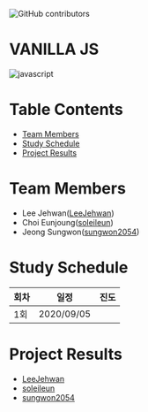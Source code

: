 ![GitHub contributors](https://img.shields.io/github/contributors/Alpha-ka-js/VANILLA-JS?&color=brightgreen)
![<Languages>](https://img.shields.io/github/languages/count/Alpha-ka-JS/VANILLA-JS?&color=brightgreen)
![<TopLanguages>](https://img.shields.io/github/languages/top/Alpha-ka-JS/VANILLA-JS?&color=brightgreen)
![<repoSize>](https://img.shields.io/github/repo-size/Alpha-ka-JS/VANILLA-JS)
![<CommitActivity>](https://img.shields.io/github/commit-activity/m/Alpha-ka-JS/VANILLA-JS)
![<LastCommit>](https://img.shields.io/github/last-commit/Alpha-ka-JS/VANILLA-JS)

# VANILLA JS
![javascript](https://upload.wikimedia.org/wikipedia/commons/thumb/9/99/Unofficial_JavaScript_logo_2.svg/280px-Unofficial_JavaScript_logo_2.svg.png)

# Table Contents
* [Team Members](#team-members)
* [Study Schedule](#study-schedule)
* [Project Results](#project-result) 

# <a name="team-members"></a>Team Members
* Lee Jehwan([LeeJehwan](https://github.com/LeeJehwan))
* Choi Eunjoung([soleileun](https://github.com/soleileun))
* Jeong Sungwon([sungwon2054](https://github.com/sungwon2054))

# <a name="study-schedule"></a>Study Schedule
회차 | 일정 | 진도
------|------|-----
1회|2020/09/05|


# <a name="project-result"></a>Project Results
* [LeeJehwan](https://alpha-ka-js.github.io/VANILLA-JS/LeeJehwan/chrome/clone-project)
* [soleileun](https://alpha-ka-js.github.io/VANILLA-JS/ChoiEunjoung/chrome/clone-project)
* [sungwon2054](https://alpha-ka-js.github.io/VANILLA-JS/JeongSungWon/chrome/clone-project)

